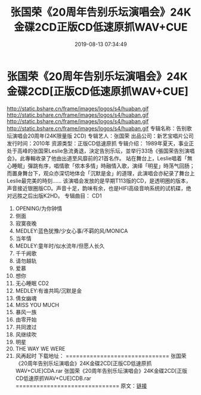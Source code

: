 ﻿---
title: 张国荣《20周年告别乐坛演唱会》24K金碟2CD正版CD低速原抓WAV+CUE
date: 2019-08-13 07:34:49
categories: WAV车载音乐、镜像
tags: 华语中文
---
# 张国荣《20周年告别乐坛演唱会》24K金碟2CD[正版CD低速原抓WAV+CUE]

http://static.bshare.cn/frame/images/logos/s4/huaban.gif
http://static.bshare.cn/frame/images/logos/s4/huaban.gif
http://static.bshare.cn/frame/images/logos/s4/huaban.gif
http://static.bshare.cn/frame/images/logos/s4/huaban.gif
专辑名称：告别歌坛演唱会20周年(24K限量版 2CD)
专辑艺人：张国荣
出品公司：新艺宝唱片公司
发行时间：2010年
资源类型：正版CD低速原抓
专辑介绍：
1989年夏天，事业正处于高峰的张国荣Leslie急流勇退，決定告別乐坛，並举行33场《張国荣告別演唱会》。此專輯收录了他由出道至风靡前的21首名作。
站在舞台上，Leslie唱着「無心睡眠」彈跳有序，唱情歌「侬本多情」時融情入歌，演绎「明星」時荡气回肠；而置身舞台下，观众亦深切地体会「沉默是金」的道理，此演唱会亦紀录了舞台上Leslie最完美的時刻……
该演唱会发放的是早期T113版的CD，是透明圈的版本，声音接近银圈版CD。声音十足，韵味有余，也是HIFI高级音响系统的试机碟，绝对远胜之后出版K2HD。
专辑曲目：
CD1
01. OPENING/为你钟情
02. 侧面
03. 寂寞夜晚
04. MEDLEY:蓝色犹豫/少女心事/不羁的风/MONICA
05. 当年情
06. MEDLEY:童年时/似水流年/但愿人长久
07. 千千阙歌
08. 请勿越轨
09. 爱慕
10. 想你
11. 无心睡眠
CD2
01. MEDLEY:有谁共鸣/沉默是金
02. 倩女幽魂
03. MISS YOU MUCH
04. 暴风一族
05. 由零开始
06. 共同渡过
07. 风继续吹
08. 明星
09. THE WAY WE WERE
10. 风再起时
下载地址：
==============================
张国荣《20周年告别乐坛演唱会》24K金碟2CD[正版CD低速原抓WAV+CUE]CDA.rar
张国荣《20周年告别乐坛演唱会》24K金碟2CD[正版CD低速原抓WAV+CUE]CDB.rar
==============================
原文：[链接](https://blog.sina.com.cn/s/blog_1647c7e7601030fbd.html)